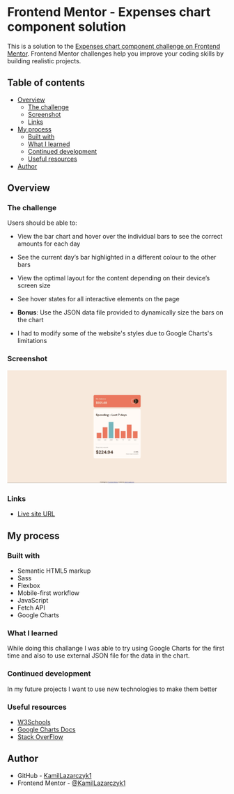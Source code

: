 # Frontend Mentor - Expenses chart component solution

This is a solution to the [Expenses chart component challenge on Frontend Mentor](https://www.frontendmentor.io/challenges/expenses-chart-component-e7yJBUdjwt). Frontend Mentor challenges help you improve your coding skills by building realistic projects. 

## Table of contents

- [Overview](#overview)
  - [The challenge](#the-challenge)
  - [Screenshot](#screenshot)
  - [Links](#links)
- [My process](#my-process)
  - [Built with](#built-with)
  - [What I learned](#what-i-learned)
  - [Continued development](#continued-development)
  - [Useful resources](#useful-resources)
- [Author](#author)

## Overview

### The challenge

Users should be able to:

- View the bar chart and hover over the individual bars to see the correct amounts for each day
- See the current day’s bar highlighted in a different colour to the other bars
- View the optimal layout for the content depending on their device’s screen size
- See hover states for all interactive elements on the page
- **Bonus**: Use the JSON data file provided to dynamically size the bars on the chart

- I had to modify some of the website's styles due to Google Charts's limitations

### Screenshot

![](./screenshot.jpg)

### Links

- [Live site URL](https://kamillazarczyk1.github.io/expenses-chart-component/)

## My process

### Built with

- Semantic HTML5 markup
- Sass
- Flexbox
- Mobile-first workflow
- JavaScript
- Fetch API
- Google Charts

### What I learned

While doing this challange I was able to try using Google Charts for the first time and also to use external JSON file for the data in the chart.

### Continued development

In my future projects I want to use new technologies to make them better

### Useful resources

- [W3Schools](https://www.w3schools.com/)
- [Google Charts Docs](https://developers.google.com/chart/interactive/docs/quick_start)
- [Stack OverFlow](https://stackoverflow.com/)

## Author

- GitHub - [KamilLazarczyk1](https://github.com/KamilLazarczyk1)
- Frontend Mentor - [@KamilLazarczyk1](https://www.frontendmentor.io/profile/KamilLazarczyk1)
